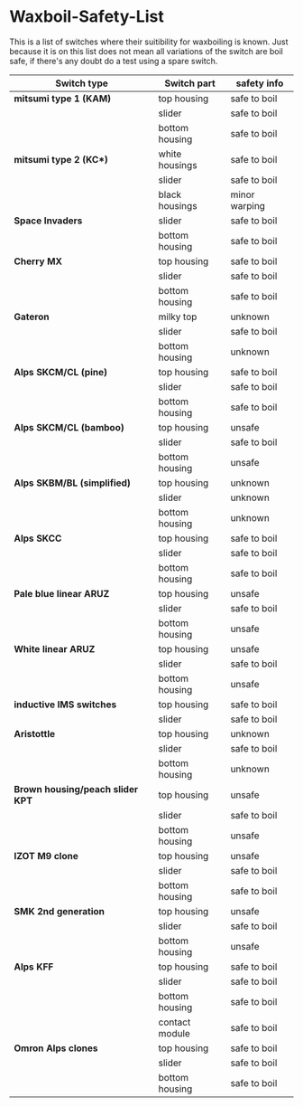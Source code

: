 # Waxboil-Safety-List

This is a list of switches where their suitibility for waxboiling is known. Just because it is on this list does not mean all variations of the switch are boil safe, if there's any doubt do a test using a spare switch.

**Switch type** | **Switch part** | **safety info**
--|--|--
**mitsumi type 1 (KAM)** | top housing | safe to boil
| | slider | safe to boil
| | bottom housing  | safe to boil
 **mitsumi type 2 (KC\*)** | white housings | safe to boil 
| | slider          | safe to boil    
| | black housings  | minor warping   
**Space Invaders** | slider          | safe to boil    
| | bottom housing  | safe to boil    
**Cherry MX** | top housing     | safe to boil    
| | slider          | safe to boil    
| | bottom housing  | safe to boil    
**Gateron** | milky top       | unknown         
| | slider          | safe to boil    
| | bottom housing  | unknown         
**Alps SKCM/CL (pine)** | top housing     | safe to boil    
| | slider          | safe to boil    
| | bottom housing  | safe to boil    
**Alps SKCM/CL (bamboo)** | top housing     | unsafe          
| | slider          | safe to boil    
| | bottom housing  | unsafe          
**Alps SKBM/BL (simplified)** | top housing     | unknown         
| | slider          | unknown         
| | bottom housing  | unknown         
**Alps SKCC** | top housing     | safe to boil         
| | slider          | safe to boil         
| | bottom housing  | safe to boil         
**Pale blue linear ARUZ** | top housing     | unsafe         
| | slider          | safe to boil         
| | bottom housing  | unsafe
**White linear ARUZ** | top housing     | unsafe         
| | slider          | safe to boil         
| | bottom housing  | unsafe
**inductive IMS switches** | top housing     | safe to boil
| | slider          | safe to boil         
**Aristottle** | top housing     | unknown
| | slider          | safe to boil         
| | bottom housing  | unknown
**Brown housing/peach slider KPT** | top housing     | unsafe         
| | slider          | safe to boil         
| | bottom housing  | unsafe
**IZOT M9 clone** | top housing     | unsafe         
| | slider          | safe to boil         
| | bottom housing  | safe to boil
**SMK 2nd generation** | top housing     | unsafe
| | slider          | safe to boil
| | bottom housing  | unsafe
**Alps KFF** | top housing     | safe to boil
| | slider          | safe to boil
| | bottom housing  | safe to boil
| | contact module | safe to boil
**Omron Alps clones** | top housing     | safe to boil
| | slider          | safe to boil
| | bottom housing  | safe to boil
